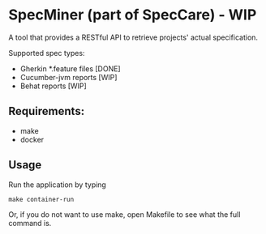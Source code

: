 SpecMiner (part of SpecCare) - WIP
===================

A tool that provides a RESTful API to retrieve projects' actual specification.

Supported spec types:

- Gherkin *.feature files [DONE]
- Cucumber-jvm reports [WIP]
- Behat reports [WIP]

Requirements:
-------------

- make
- docker


Usage
------------
Run the application by typing

    make container-run

Or, if you do not want to use make, open Makefile to see what the full command is.

